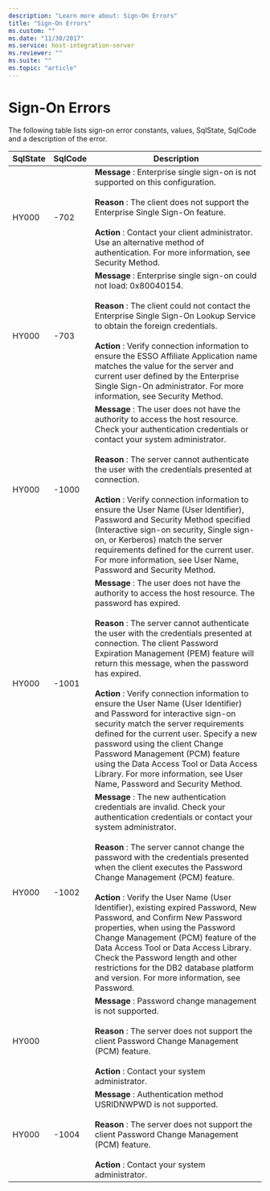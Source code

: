```yaml
---
description: "Learn more about: Sign-On Errors"
title: "Sign-On Errors"
ms.custom: ""
ms.date: "11/30/2017"
ms.service: host-integration-server
ms.reviewer: ""
ms.suite: ""
ms.topic: "article"
---
```

# Sign-On Errors
The following table lists sign-on error constants, values, SqlState, SqlCode and a description of the error.  
  
|SqlState|SqlCode|Description|  
|-|-|-|  
|HY000|-702|**Message** : Enterprise single sign-on is not supported on this configuration.<br /><br /> **Reason** : The client does not support the Enterprise Single Sign-On feature.<br /><br /> **Action** : Contact your client administrator. Use an alternative method of authentication. For more information, see Security Method.|  
|HY000|-703|**Message** : Enterprise single sign-on could not load: 0x80040154.<br /><br /> **Reason** : The client could not contact the Enterprise Single Sign-On Lookup Service to obtain the foreign credentials.<br /><br /> **Action** : Verify connection information to ensure the ESSO Affiliate Application name matches the value for the server and current user defined by the Enterprise Single Sign-On administrator. For more information, see Security Method.|  
|HY000|-1000|**Message** : The user does not have the authority to access the host resource. Check your authentication credentials or contact your system administrator.<br /><br /> **Reason** : The server cannot authenticate the user with the credentials presented at connection.<br /><br /> **Action** : Verify connection information to ensure the User Name (User Identifier), Password and Security Method specified (Interactive sign-on security, Single sign-on, or Kerberos) match the server requirements defined for the current user. For more information, see User Name, Password and Security Method.|  
|HY000|-1001|**Message** : The user does not have the authority to access the host resource. The password has expired.<br /><br /> **Reason** : The server cannot authenticate the user with the credentials presented at connection. The client Password Expiration Management (PEM) feature will return this message, when the password has expired.<br /><br /> **Action** : Verify connection information to ensure the User Name (User Identifier) and Password for interactive sign-on security match the server requirements defined for the current user. Specify a new password using the client Change Password Management (PCM) feature using the Data Access Tool or Data Access Library. For more information, see User Name, Password and Security Method.|  
|HY000|-1002|**Message** : The new authentication credentials are invalid. Check your authentication credentials or contact your system administrator.<br /><br /> **Reason** : The server cannot change the password with the credentials presented when the client executes the Password Change Management (PCM) feature.<br /><br /> **Action** : Verify the User Name (User Identifier), existing expired Password, New Password, and Confirm New Password properties, when using the Password Change Management (PCM) feature of the Data Access Tool or Data Access Library. Check the Password length and other restrictions for the DB2 database platform and version. For more information, see Password.|  
|HY000||**Message** : Password change management is not supported.<br /><br /> **Reason** : The server does not support the client Password Change Management (PCM) feature.<br /><br /> **Action** : Contact your system administrator.|  
|HY000|-1004|**Message** : Authentication method USRIDNWPWD is not supported.<br /><br /> **Reason** : The server does not support the client Password Change Management (PCM) feature.<br /><br /> **Action** : Contact your system administrator.|
